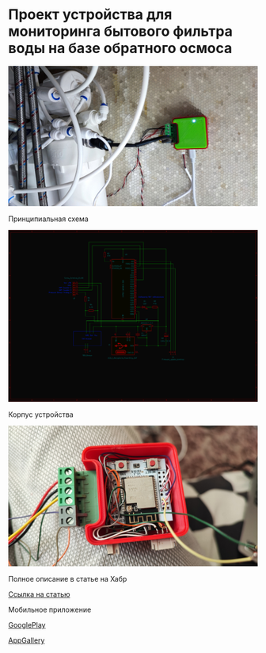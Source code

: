 # Проект устройства для мониторинга бытового фильтра воды на базе обратного осмоса

![Иллюстрация к проекту](https://github.com/VGCH/smart_osmos/blob/main/img/%D0%B8%D0%BD%D1%81%D1%82%D0%B0%D0%BB%D0%BB%D1%8F%D1%86%D0%B8%D1%8F_%D0%BF%D0%BE%D0%B4_%D0%BC%D0%BE%D0%B9%D0%BA%D0%BE%D0%B9_2.jpg)

Принципиальная схема

![Принципиальная схема](https://github.com/VGCH/smart_osmos/blob/main/img/circut.jpg)

Корпус устройства

![Принципиальная схема](https://github.com/VGCH/smart_osmos/blob/main/img/%D0%B5%D1%81%D0%BF_%D0%BA%D0%BE%D1%80%D0%BF%D1%83%D1%81_%D0%BA%D0%BB%D0%B5%D0%BC%D0%BC%D1%8B.jpg)

Полное описание в статье на Хабр

[Ссылка на статью ](https://habr.com/ru/articles/862628/)

Мобильное приложение

[GooglePlay](https://play.google.com/store/apps/details?id=vgc.cyberex.smart_osmos)

[AppGallery](https://appgallery.huawei.com/app/C112776953)
